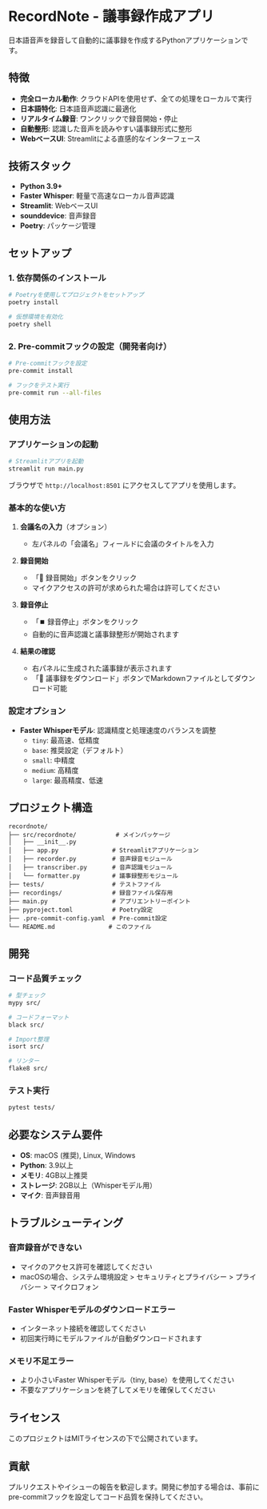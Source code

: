 # RecordNote - 議事録作成アプリ

日本語音声を録音して自動的に議事録を作成するPythonアプリケーションです。

## 特徴

- **完全ローカル動作**: クラウドAPIを使用せず、全ての処理をローカルで実行
- **日本語特化**: 日本語音声認識に最適化
- **リアルタイム録音**: ワンクリックで録音開始・停止
- **自動整形**: 認識した音声を読みやすい議事録形式に整形
- **WebベースUI**: Streamlitによる直感的なインターフェース

## 技術スタック

- **Python 3.9+**
- **Faster Whisper**: 軽量で高速なローカル音声認識
- **Streamlit**: WebベースUI
- **sounddevice**: 音声録音
- **Poetry**: パッケージ管理

## セットアップ

### 1. 依存関係のインストール

```bash
# Poetryを使用してプロジェクトをセットアップ
poetry install

# 仮想環境を有効化
poetry shell
```

### 2. Pre-commitフックの設定（開発者向け）

```bash
# Pre-commitフックを設定
pre-commit install

# フックをテスト実行
pre-commit run --all-files
```

## 使用方法

### アプリケーションの起動

```bash
# Streamlitアプリを起動
streamlit run main.py
```

ブラウザで `http://localhost:8501` にアクセスしてアプリを使用します。

### 基本的な使い方

1. **会議名の入力**（オプション）
   - 左パネルの「会議名」フィールドに会議のタイトルを入力

2. **録音開始**
   - 「🔴 録音開始」ボタンをクリック
   - マイクアクセスの許可が求められた場合は許可してください

3. **録音停止**
   - 「⏹️ 録音停止」ボタンをクリック
   - 自動的に音声認識と議事録整形が開始されます

4. **結果の確認**
   - 右パネルに生成された議事録が表示されます
   - 「📄 議事録をダウンロード」ボタンでMarkdownファイルとしてダウンロード可能

### 設定オプション

- **Faster Whisperモデル**: 認識精度と処理速度のバランスを調整
  - `tiny`: 最高速、低精度
  - `base`: 推奨設定（デフォルト）
  - `small`: 中精度
  - `medium`: 高精度
  - `large`: 最高精度、低速

## プロジェクト構造

```
recordnote/
├── src/recordnote/           # メインパッケージ
│   ├── __init__.py
│   ├── app.py               # Streamlitアプリケーション
│   ├── recorder.py          # 音声録音モジュール
│   ├── transcriber.py       # 音声認識モジュール
│   └── formatter.py         # 議事録整形モジュール
├── tests/                   # テストファイル
├── recordings/              # 録音ファイル保存用
├── main.py                  # アプリエントリーポイント
├── pyproject.toml           # Poetry設定
├── .pre-commit-config.yaml  # Pre-commit設定
└── README.md               # このファイル
```

## 開発

### コード品質チェック

```bash
# 型チェック
mypy src/

# コードフォーマット
black src/

# Import整理
isort src/

# リンター
flake8 src/
```

### テスト実行

```bash
pytest tests/
```

## 必要なシステム要件

- **OS**: macOS (推奨), Linux, Windows
- **Python**: 3.9以上
- **メモリ**: 4GB以上推奨
- **ストレージ**: 2GB以上（Whisperモデル用）
- **マイク**: 音声録音用

## トラブルシューティング

### 音声録音ができない

- マイクのアクセス許可を確認してください
- macOSの場合、システム環境設定 > セキュリティとプライバシー > プライバシー > マイクロフォン

### Faster Whisperモデルのダウンロードエラー

- インターネット接続を確認してください
- 初回実行時にモデルファイルが自動ダウンロードされます

### メモリ不足エラー

- より小さいFaster Whisperモデル（tiny, base）を使用してください
- 不要なアプリケーションを終了してメモリを確保してください

## ライセンス

このプロジェクトはMITライセンスの下で公開されています。

## 貢献

プルリクエストやイシューの報告を歓迎します。開発に参加する場合は、事前にpre-commitフックを設定してコード品質を保持してください。